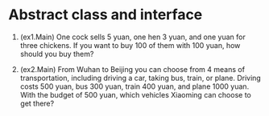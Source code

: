 # Abstract class and interface

1. (ex1.Main) One cock sells 5 yuan, one hen 3 yuan, and one yuan for three chickens. If you want to buy 100 of them with 100 yuan, how should you buy them?

2. (ex2.Main) From Wuhan to Beijing you can choose from 4 means of transportation, including driving a car, taking bus, train, or plane. Driving costs 500 yuan, bus 300 yuan, train 400 yuan, and plane 1000 yuan. With the budget of 500 yuan, which vehicles Xiaoming can choose to get there?